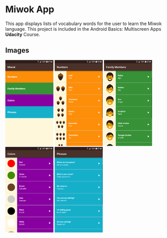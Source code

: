 # Miwok App

This app displays lists of vocabulary words for the user to learn the Miwok language.
This project is included in the Android Basics: Multiscreen Apps **Udacity** Course.

## Images
<img src="https://raw.githubusercontent.com/ilyasmohamed/Miwok-udacity/master/Screenshots/v2/MainActivity.png" width="30%"></img> <img src="https://raw.githubusercontent.com/ilyasmohamed/Miwok-udacity/master/Screenshots/v2/NumbersActivity.png" width="30%"></img> <img src="https://raw.githubusercontent.com/ilyasmohamed/Miwok-udacity/master/Screenshots/v2/FamilyActivity.png" width="30%"></img> <img src="https://raw.githubusercontent.com/ilyasmohamed/Miwok-udacity/master/Screenshots/v2/ColorsActivity.png" width="30%"></img> <img src="https://raw.githubusercontent.com/ilyasmohamed/Miwok-udacity/master/Screenshots/v2/PhrasesActivity.png" width="30%"></img>
